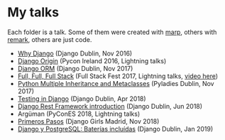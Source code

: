 # My talks

Each folder is a talk. Some of them were created with [marp](https://yhatt.github.io/marp/), others with [remark](https://remarkjs.com), others are just code.

- [Why Django](http://jorgebg.com/talks/why-django/slides.pdf) (Django Dublin, Nov 2016)
- [Django Origin](http://jorgebg.com/talks/django-origin/slides.pdf) (Pycon Ireland 2016, Lightning talks)
- [Django ORM](https://github.com/jorgebg/talks/blob/master/django-orm-sql/) (Django Dublin, Nov 2017)
- [Full, Full, Full Stack](https://docs.google.com/presentation/d/1Z1uAI6Ckl_UjJUs12ioJ6HhhAo4z7BXPkDzcQ_bSk_0/edit?usp=sharing) (Full Stack Fest 2017, Lightning talks, [video here](https://youtu.be/q9ABoIOVO-c?t=574))
- [Python Multiple Inheritance and Metaclasses](https://github.com/jorgebg/talks/blob/master/python-multiple-inheritance-and-metaclasses/) (Pyladies Dublin, Nov 2017)
- [Testing in Django](https://github.com/jorgebg/talks/blob/master/testing-in-django/) (Django Dublin, Apr 2018)
- [Django Rest Framework introduction](https://github.com/jorgebg/talks/blob/master/drf-intro/) (Django Dublin, Jun 2018)
- Argüman (PyConES 2018, Lightning talks)
- [Primeros Pasos](https://docs.google.com/presentation/d/18SU0y_CyTxitTG6c0tnQB40uL7gl1Vl4flgTIBXVnaE/edit?usp=sharing) (Django Girls Madrid, Nov 2018)
- [Django y PostgreSQL: Baterías incluídas](http://jorgebg.com/talks/django-postgresql) (Django Dublin, Jan 2019)
